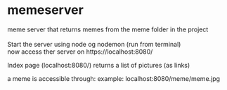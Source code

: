 # memeserver
meme server that returns memes from the meme folder in the project <br> 
<br>
Start the server using node og nodemon (run from terminal) <br>
now access ther server on https://localhost:8080/

Index page (localhost:8080/) returns a list of pictures (as links)

a meme is accessible through: example: localhost:8080/meme/meme.jpg
